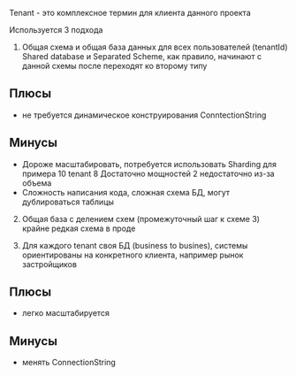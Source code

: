 Tenant - это комплексное термин для клиента данного проекта

Используется 3 подхода
1.  Общая схема и общая база данных для всех пользователей (tenantId) Shared database и Separated Scheme, как правило, начинают с данной схемы после переходят ко второму типу
## Плюсы
- не требуется динамическое конструирования ConntectionString
## Минусы
- Дороже масштабировать, потребуется использовать Sharding 
	для примера 10 tenant
	8 Достаточно мощностей
	2 недостаточно из-за объема
- Сложность написания кода, сложная схема БД, могут дублироваться таблицы

2. Общая база с делением схем (промежуточный шаг к схеме 3) крайне редкая схема в проде

3. Для каждого tenant своя БД (business to busines), системы ориентированы на конкретного клиента, например рынок застройщиков

## Плюсы
- легко масштабируется

## Минусы
- менять ConnectionString
